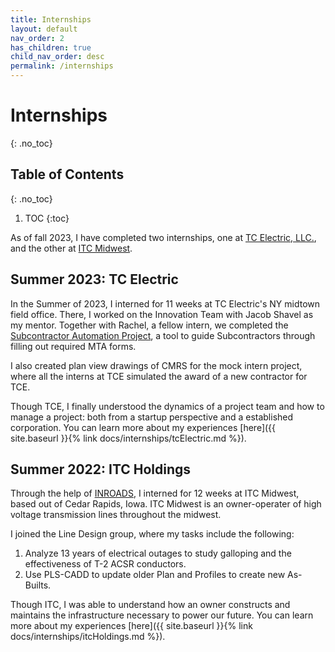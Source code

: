 ```yaml
---
title: Internships
layout: default
nav_order: 2
has_children: true
child_nav_order: desc
permalink: /internships
---
```

# Internships
{: .no_toc}

## Table of Contents 
{: .no_toc}

1. TOC
{:toc}

As of fall 2023, I have completed two internships, one at [TC Electric, LLC.](https://www.tcelect.net/), and the other at [ITC Midwest](https://www.itc-holdings.com/itc-midwest).


## Summer 2023: TC Electric

In the Summer of 2023, I interned for 11 weeks at TC Electric's NY midtown field office. There, I worked on the Innovation Team with Jacob Shavel as my mentor. Together with Rachel, a fellow intern, we completed the [Subcontractor Automation Project](https://tce-innovation.github.io/Subcontractor-Automation/), a tool to guide Subcontractors through filling out required MTA forms.

I also created plan view drawings of CMRS for the mock intern project, where all the interns at TCE simulated the award of a new contractor for TCE. 

Though TCE, I finally understood the dynamics of a project team and how to manage a project: both from a startup perspective and a established corporation. You can learn more about my experiences [here]({{ site.baseurl }}{% link docs/internships/tcElectric.md %}).

## Summer 2022: ITC Holdings

Through the help of [INROADS](https://inroads.org/), I interned for 12 weeks at ITC Midwest, based out of Cedar Rapids, Iowa. ITC Midwest is an owner-operater of high voltage transmission lines throughout the midwest. 

I joined the Line Design group, where my tasks include the following: 
1. Analyze 13 years of electrical outages to study galloping and the effectiveness of T-2 ACSR conductors.
2. Use PLS-CADD to update older Plan and Profiles to create new As-Builts.

Though ITC, I was able to understand how an owner constructs and maintains the infrastructure necessary to power our future. You can learn more about my experiences [here]({{ site.baseurl }}{% link docs/internships/itcHoldings.md %}).
